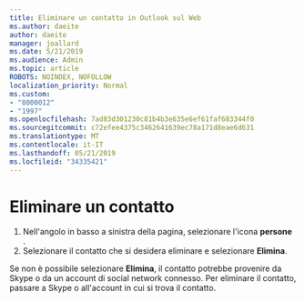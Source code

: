 ```yaml
---
title: Eliminare un contatto in Outlook sul Web
ms.author: daeite
author: daeite
manager: joallard
ms.date: 5/21/2019
ms.audience: Admin
ms.topic: article
ROBOTS: NOINDEX, NOFOLLOW
localization_priority: Normal
ms.custom:
- "8000012"
- "1997"
ms.openlocfilehash: 7ad83d301230c81b4b3e635e6ef61faf683344f0
ms.sourcegitcommit: c72efee4375c3462641639ec78a171d8eae6d631
ms.translationtype: MT
ms.contentlocale: it-IT
ms.lasthandoff: 05/21/2019
ms.locfileid: "34335421"
---
```

# <a name="delete-a-contact"></a>Eliminare un contatto

1. Nell'angolo in basso a sinistra della pagina, selezionare l'icona **persone** .
2. Selezionare il contatto che si desidera eliminare e selezionare **Elimina**.

Se non è possibile selezionare **Elimina**, il contatto potrebbe provenire da Skype o da un account di social network connesso. Per eliminare il contatto, passare a Skype o all'account in cui si trova il contatto.